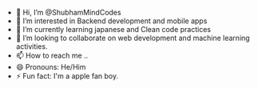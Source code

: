 - 👋 Hi, I’m @ShubhamMindCodes
- 👀 I’m interested in Backend development and mobile apps
- 🌱 I’m currently learning japanese and Clean code practices
- 💞️ I’m looking to collaborate on web development and machine learning activities.
- 📫 How to reach me ..
- 😄 Pronouns: He/Him
- ⚡ Fun fact: I'm a apple fan boy.

<!---
ShubhamMindCodes/ShubhamMindCodes is a ✨ special ✨ repository because its `README.md` (this file) appears on your GitHub profile.
You can click the Preview link to take a look at your changes.
--->
